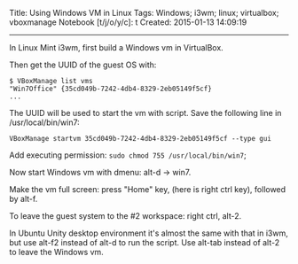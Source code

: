 Title: Using Windows VM in Linux
Tags: Windows; i3wm; linux; virtualbox; vboxmanage
Notebook [t/j/o/y/c]: t
Created: 2015-01-13 14:09:19

------

In Linux Mint i3wm, first build a Windows vm in VirtualBox.

Then get the UUID of the guest OS with:

    $ VBoxManage list vms
    "Win7Office" {35cd049b-7242-4db4-8329-2eb05149f5cf}
    ...

The UUID will be used to start the vm with script.
Save the following line in /usr/local/bin/win7:

    VBoxManage startvm 35cd049b-7242-4db4-8329-2eb05149f5cf --type gui

Add executing permission: `sudo chmod 755 /usr/local/bin/win7`;

Now start Windows vm with dmenu: alt-d -> win7.

Make the vm full screen: press "Home" key, (here is right ctrl key), followed by alt-f.

To leave the guest system to the #2 workspace: right ctrl, alt-2.

In Ubuntu Unity desktop environment it's almost the same with that in i3wm,
but use alt-f2 instead of alt-d to run the script.
Use alt-tab instead of alt-2 to leave the Windows vm.



